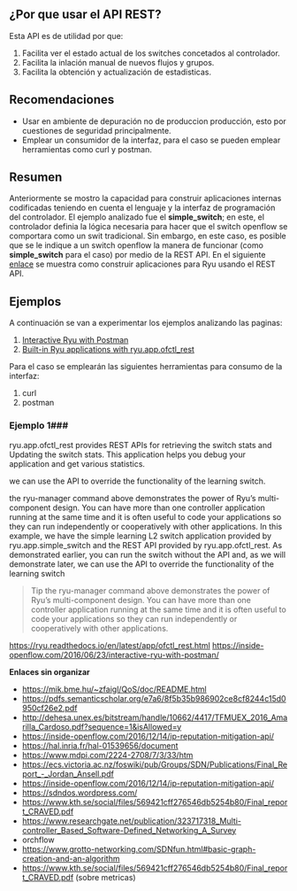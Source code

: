 


## ¿Por que usar el API REST? ##
Esta API es de utilidad por que:
1. Facilita ver el estado actual de los switches concetados al controlador. 
2. Facilita la inlación manual de nuevos flujos y grupos.
3. Facilita la obtención y actualización de estadisticas.

## Recomendaciones ##

* Usar en ambiente de depuración no de produccion producción, esto por cuestiones de seguridad principalmente.
* Emplear un consumidor de la interfaz, para el caso se pueden emplear herramientas como curl y postman.

## Resumen ##

Anteriormente se mostro la capacidad para construir aplicaciones internas codificadas teniendo en cuenta el lenguaje y la interfaz de programación del controlador. El ejemplo analizado fue el **simple_switch**; en este, el controlador definia la lógica necesaria para hacer que el switch openflow se comportara como un swit tradicional. Sin embargo, en este caso, es posible que se le indique a un switch openflow la manera de funcionar (como **simple_switch** para el caso) por medio de la REST API. En el siguiente [enlace](https://ryu.readthedocs.io/en/latest/app/ofctl_rest.html#id10) se muestra como construir aplicaciones para Ryu usando el REST API. 

## Ejemplos ##

A continuación se van a experimentar los ejemplos analizando las paginas:
1. [Interactive Ryu with Postman](https://inside-openflow.com/2016/06/23/interactive-ryu-with-postman/)
2. [Built-in Ryu applications with ryu.app.ofctl_rest
](https://ryu.readthedocs.io/en/latest/app/ofctl_rest.html#id10)

Para el caso se emplearán las siguientes herramientas para consumo de la interfaz:
1. curl
2. postman

### Ejemplo 1###


ryu.app.ofctl_rest provides REST APIs for retrieving the switch stats and Updating the switch stats. This application helps you debug your application and get various statistics.

we can use the API to override the functionality of the learning switch.

the ryu-manager command above demonstrates the power of Ryu’s multi-component design. You can have more than one controller application running at the same time and it is often useful to code your applications so they can run independently or cooperatively with other applications. In this example, we have the simple learning L2 switch application provided by ryu.app.simple_switch and the REST API provided by ryu.app.ofctl_rest. As demonstrated earlier, you can run the switch without the API and, as we will demonstrate later, we can use the API to override the functionality of the learning switch

> Tip
> the ryu-manager command above demonstrates the power of Ryu’s multi-component design. You can have more than one controller application running at the same time and it is often useful to code your applications so they can run independently or cooperatively with other applications.

https://ryu.readthedocs.io/en/latest/app/ofctl_rest.html
https://inside-openflow.com/2016/06/23/interactive-ryu-with-postman/




**Enlaces sin organizar**

* https://mik.bme.hu/~zfaigl/QoS/doc/README.html
* https://pdfs.semanticscholar.org/e7a6/8f5b35b986902ce8cf8244c15d0950cf26e2.pdf
* http://dehesa.unex.es/bitstream/handle/10662/4417/TFMUEX_2016_Amarilla_Cardoso.pdf?sequence=1&isAllowed=y
* https://inside-openflow.com/2016/12/14/ip-reputation-mitigation-api/
* https://hal.inria.fr/hal-01539656/document
* https://www.mdpi.com/2224-2708/7/3/33/htm
* https://ecs.victoria.ac.nz/foswiki/pub/Groups/SDN/Publications/Final_Report_-_Jordan_Ansell.pdf
* https://inside-openflow.com/2016/12/14/ip-reputation-mitigation-api/
* https://sdndos.wordpress.com/
* https://www.kth.se/social/files/569421cff276546db5254b80/Final_report_CRAVED.pdf
* https://www.researchgate.net/publication/323717318_Multi-controller_Based_Software-Defined_Networking_A_Survey
* orchflow
* https://www.grotto-networking.com/SDNfun.html#basic-graph-creation-and-an-algorithm
* https://www.kth.se/social/files/569421cff276546db5254b80/Final_report_CRAVED.pdf (sobre metricas)
